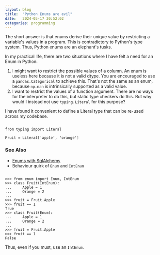 ```yaml
---
layout: blog
title:  "Python Enums are evil"
date:   2024-05-17 20:52:02
categories: programming
---
```


<script markdown="0" src="https://cdn.rawgit.com/google/code-prettify/master/loader/run_prettify.js"></script>
The short answer is that enums derive their unique value by restricting a variable's values in a program. This is contradictory to Python's type system. Thus, Python enums are an elephant's tusks.

In my practical life, there are two situations where I have felt a need for an Enum in Python.
1. I might want to restrict the possible values of a column. An enum is useless here because it is not a valid dtype. You are encouraged to use a `pandas.Categorical` to achieve this. That's not the same as an enum, because `np.nan` is intrinsically supported as a valid value.
2. I want to restrict the values of a function argument. There are no ways for the interpreter to do this, but static type checkers do this. But why would I instead not use `typing.Literal` for this purpose?

I have found it convenient to define a Literal type that can be re-used across my codebase.
<pre class="prettyprint"><code class="language-python">
from typing import Literal

Fruit = Literal['apple', 'orange']
</code></pre>


### See Also
 - [Enums with SqlAlchemy](https://docs.sqlalchemy.org/en/20/orm/declarative_tables.html#using-python-enum-or-pep-586-literal-types-in-the-type-map)
 - Behaviour quirk of `Enum` and `IntEnum`
<pre class="prettyprint"><code class="language-python">
>>> from enum import Enum, IntEnum
>>> class Fruit(IntEnum):
...     Apple = 1
...     Orange = 2
... 
>>> fruit = Fruit.Apple
>>> fruit == 1
True
>>> class Fruit(Enum):
...     Apple = 1
...     Orange = 2
... 
>>> fruit = Fruit.Apple
>>> fruit == 1
False
</code></pre>
Thus, even if you must, use an `IntEnum`.

